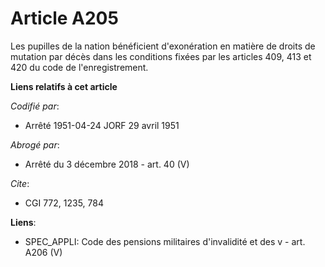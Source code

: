 # Article A205

Les pupilles de la nation bénéficient d'exonération en matière de droits de mutation par décès dans les conditions fixées par
les articles 409, 413 et 420 du code de l'enregistrement.

**Liens relatifs à cet article**

_Codifié par_:

  - Arrêté 1951-04-24 JORF 29 avril 1951

_Abrogé par_:

  - Arrêté du 3 décembre 2018 - art. 40 (V)

_Cite_:

  - CGI 772, 1235, 784

**Liens**:

  - SPEC_APPLI: Code des pensions militaires d'invalidité et des v - art. A206 (V)
